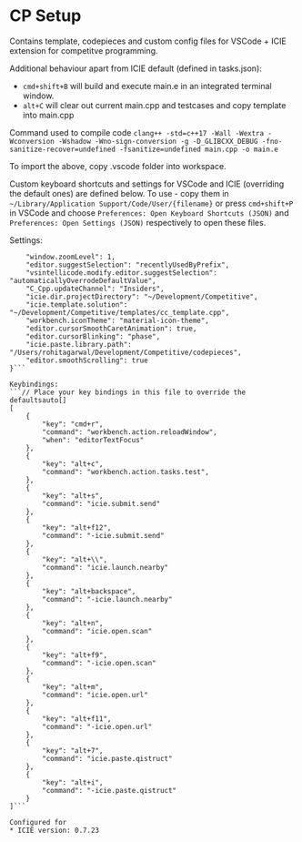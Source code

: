 # CP Setup
Contains template, codepieces and custom config files for VSCode + ICIE extension for competitve programming.

Additional behaviour apart from ICIE default (defined in tasks.json):
* ```cmd+shift+B``` will build and execute main.e in an integrated terminal window.
* ```alt+C``` will clear out current main.cpp and testcases and copy template into main.cpp

Command used to compile code ```clang++ -std=c++17 -Wall -Wextra -Wconversion -Wshadow -Wno-sign-conversion -g -D_GLIBCXX_DEBUG -fno-sanitize-recover=undefined -fsanitize=undefined main.cpp -o main.e```

To import the above, copy .vscode folder into workspace.

Custom keyboard shortcuts and settings for VSCode and ICIE (overriding the default ones) are defined below. To use - copy them in ```~/Library/Application Support/Code/User/{filename}``` or press ```cmd+shift+P``` in VSCode and choose ```Preferences: Open Keyboard Shortcuts (JSON)``` and ```Preferences: Open Settings (JSON)``` respectively to open these files.

Settings:
```{
    "window.zoomLevel": 1,
    "editor.suggestSelection": "recentlyUsedByPrefix",
    "vsintellicode.modify.editor.suggestSelection": "automaticallyOverrodeDefaultValue",
    "C_Cpp.updateChannel": "Insiders",
    "icie.dir.projectDirectory": "~/Development/Competitive",
    "icie.template.solution": "~/Development/Competitive/templates/cc_template.cpp",
    "workbench.iconTheme": "material-icon-theme",
    "editor.cursorSmoothCaretAnimation": true,
    "editor.cursorBlinking": "phase",
    "icie.paste.library.path": "/Users/rohitagarwal/Development/Competitive/codepieces",
    "editor.smoothScrolling": true
}```

Keybindings:
```// Place your key bindings in this file to override the defaultsauto[]
[
    {
        "key": "cmd+r",
        "command": "workbench.action.reloadWindow",
        "when": "editorTextFocus"
    },
    {
        "key": "alt+c",
        "command": "workbench.action.tasks.test",
    },
    {
        "key": "alt+s",
        "command": "icie.submit.send"
    },
    {
        "key": "alt+f12",
        "command": "-icie.submit.send"
    },
    {
        "key": "alt+\\",
        "command": "icie.launch.nearby"
    },
    {
        "key": "alt+backspace",
        "command": "-icie.launch.nearby"
    },
    {
        "key": "alt+n",
        "command": "icie.open.scan"
    },
    {
        "key": "alt+f9",
        "command": "-icie.open.scan"
    },
    {
        "key": "alt+m",
        "command": "icie.open.url"
    },
    {
        "key": "alt+f11",
        "command": "-icie.open.url"
    },
    {
        "key": "alt+7",
        "command": "icie.paste.qistruct"
    },
    {
        "key": "alt+i",
        "command": "-icie.paste.qistruct"
    }
]```

Configured for
* ICIE version: 0.7.23